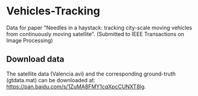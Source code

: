 # Vehicles-Tracking
Data for paper "Needles in a haystack: tracking city-scale moving vehicles from continuously moving satellite". (Submitted to  IEEE Transactions on Image Processing)

## Download data
The satellite data (Valencia.avi) and the corresponding ground-truth (gtdata.mat) can be downloaded at: https://pan.baidu.com/s/1ZuMA8FMY1cqXpcCUNXT8lg.
